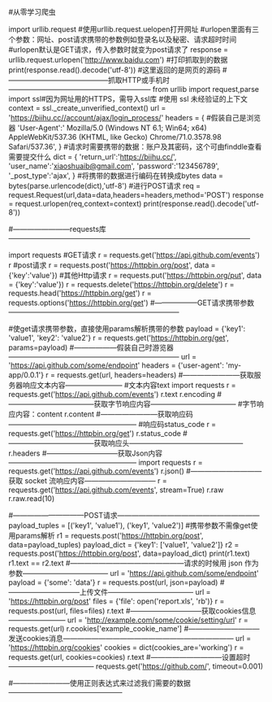 #从零学习爬虫

import urllib.request
#使用urllib.request.uelopen打开网址
#urlopen里面有三个参数：网址、post请求携带的参数例如登录名以及秘密、请求超时时间
#urlopen默认是GET请求，传入参数时就变为post请求了
response = urllib.request.urlopen('http://www.baidu.com')
#打印抓取到的数据
print(response.read().decode('utf-8'))
#这里返回的是网页的源码
#——————————————抓取HTTP或手机时————————————————————
from urllib import request,parse
import ssl#因为网址用的HTTPS，需导入ssl库
#使用 ssl 未经验证的上下文
context = ssl._create_unverified_context()
url = 'https://biihu.cc//account/ajax/login_process/'
headers = {
    #假装自己是浏览器
    'User-Agent':' Mozilla/5.0 (Windows NT 6.1; Win64; x64) AppleWebKit/537.36 (KHTML, like Gecko) Chrome/71.0.3578.98 Safari/537.36',
}
#请求时需要携带的数据：账户及其密码，这个可由finddle查看需要提交什么
dict = {
    'return_url':'https://biihu.cc/',
    'user_name':'xiaoshuaib@gmail.com',
    'password':'123456789',
    '_post_type':'ajax',
}
#将携带的数据进行编码在转换成bytes
data = bytes(parse.urlencode(dict),'utf-8')
#进行POST请求
req = request.Request(url,data=data,headers=headers,method='POST')
response = request.urlopen(req,context=context)
print(response.read().decode('utf-8'))


#————————requests库——————————————————————————————————


import requests
#GET请求
r = requests.get('https://api.github.com/events')
r
#post请求
r = requests.post('https://httpbin.org/post', data = {'key':'value'})
#其他Http请求
r = requests.put('https://httpbin.org/put', data = {'key':'value'})
r = requests.delete('https://httpbin.org/delete')
r = requests.head('https://httpbin.org/get')
r = requests.options('https://httpbin.org/get')
#——————GET请求携带参数————————————————————————

#使get请求携带参数，直接使用params解析携带的参数
payload = {'key1': 'value1', 'key2': 'value2'}
r = requests.get('https://httpbin.org/get', params=payload)
#——————假装自己时游览器————————————————————————
url = 'https://api.github.com/some/endpoint'
headers = {'user-agent': 'my-app/0.0.1'}
r = requests.get(url, headers=headers)
#————————获取服务器响应文本内容————————
#文本内容text
import requests
r = requests.get('https://api.github.com/events')
r.text
r.encoding
#————————————获取字节响应内容————————————
#字节响应内容：content
r.content
#————————获取响应码——————————————————
#响应码status_code
r = requests.get('https://httpbin.org/get')
r.status_code
#————————————获取响应头————————————————
r.headers
#——————————获取Json内容——————————————————
import requests
r = requests.get('https://api.github.com/events')
r.json()
#——————————获取 socket 流响应内容——————————
r = requests.get('https://api.github.com/events', stream=True)
r.raw
r.raw.read(10)



#——————————POST请求————————————————————
payload_tuples = [('key1', 'value1'), ('key1', 'value2')]
#携带参数不需像get使用params解析
r1 = requests.post('https://httpbin.org/post', data=payload_tuples)
payload_dict = {'key1': ['value1', 'value2']}
r2 = requests.post('https://httpbin.org/post', data=payload_dict)
print(r1.text)
r1.text == r2.text
#————————————————请求的时候用 json 作为参数————————————
url = 'https://api.github.com/some/endpoint'
payload = {'some': 'data'}
r = requests.post(url, json=payload)
#——————————上传文件————————————
url = 'https://httpbin.org/post'
files = {'file': open('report.xls', 'rb')}
r = requests.post(url, files=files)
r.text
#——————————获取cookies信息————————
url = 'http://example.com/some/cookie/setting/url'
r = requests.get(url)
r.cookies['example_cookie_name']
#——————————发送cookies消息————————————————————————
url = 'https://httpbin.org/cookies'
cookies = dict(cookies_are='working')
r = requests.get(url, cookies=cookies)
r.text
#——————————设置超时————————————
requests.get('https://github.com/', timeout=0.001)


#————————使用正则表达式来过滤我们需要的数据————————————————

